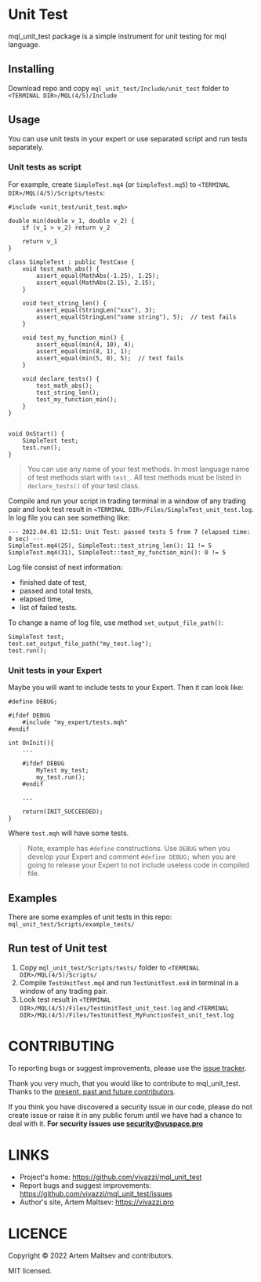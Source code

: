 # Unit Test

mql_unit_test package is a simple instrument for unit testing for mql language.

## Installing

Download repo and copy `mql_unit_test/Include/unit_test` folder to `<TERMINAL DIR>/MQL(4/5)/Include`

## Usage

You can use unit tests in your expert or use separated script and run tests separately.

### Unit tests as script

For example, create `SimpleTest.mq4` (or `SimpleTest.mq5`) to `<TERMINAL DIR>/MQL(4/5)/Scripts/tests`:

```mql4
#include <unit_test/unit_test.mqh>

double min(double v_1, double v_2) {
    if (v_1 > v_2) return v_2
    
    return v_1
}

class SimpleTest : public TestCase {
    void test_math_abs() {
        assert_equal(MathAbs(-1.25), 1.25);
        assert_equal(MathAbs(2.15), 2.15);
    }
    
    void test_string_len() {
        assert_equal(StringLen("xxx"), 3);
        assert_equal(StringLen("some string"), 5);  // test fails
    }
    
    void test_my_function_min() {
        assert_equal(min(4, 10), 4);
        assert_equal(min(8, 1), 1);
        assert_equal(min(5, 0), 5);  // test fails
    }
    
    void declare_tests() {
        test_math_abs();
        test_string_len();
        test_my_function_min();
    }
}


void OnStart() {
    SimpleTest test;
    test.run();
}
```

> You can use any name of your test methods. In most language name of test methods start with `test_`. All test methods must be listed in `declare_tests()` of your test class.

Compile and run your script in trading terminal in a window of any trading pair and look test result in `<TERMINAL DIR>/Files/SimpleTest_unit_test.log`.
In log file you can see something like:
```
--- 2022.04.01 12:51: Unit Test: passed tests 5 from 7 (elapsed time: 0 sec) ---
SimpleTest.mq4(25), SimpleTest::test_string_len(): 11 != 5
SimpleTest.mq4(31), SimpleTest::test_my_function_min(): 0 != 5
```

Log file consist of next information:

- finished date of test,
- passed and total tests,
- elapsed time,
- list of failed tests.

To change a name of log file, use method `set_output_file_path()`:

```mql4
SimpleTest test;
test.set_output_file_path("my_test.log");
test.run();
```


### Unit tests in your Expert

Maybe you will want to include tests to your Expert. Then it can look like:

```mql4
#define DEBUG;

#ifdef DEBUG
    #include "my_expert/tests.mqh"
#endif

int OnInit(){
    ...
    
    #ifdef DEBUG
        MyTest my_test;
        my_test.run();
    #endif
    
    ...
    
    return(INIT_SUCCEEDED);
}
```

Where `test.mqh` will have some tests.

> Note, example has `#define` constructions. Use `DEBUG` when you develop your Expert and comment `#define DEBUG;` when you are going to release your Expert to not include useless code in compiled file.

## Examples

There are some examples of unit tests in this repo: `mql_unit_test/Scripts/example_tests/`

## Run test of Unit test

1. Copy `mql_unit_test/Scripts/tests/` folder to `<TERMINAL DIR>/MQL(4/5)/Scripts/`
2. Compile `TestUnitTest.mq4` and run `TestUnitTest.ex4` in terminal in a window of any trading pair.
3. Look test result in `<TERMINAL DIR>/MQL(4/5)/Files/TestUnitTest_unit_test.log` and `<TERMINAL DIR>/MQL(4/5)/Files/TestUnitTest_MyFunctionTest_unit_test.log`

# CONTRIBUTING

To reporting bugs or suggest improvements, please use the [issue tracker](https://github.com/vivazzi/mql_unit_test/issues).

Thank you very much, that you would like to contribute to mql_unit_test. Thanks to the [present, past and future contributors](https://github.com/vivazzi/mql_unit_test/contributors).

If you think you have discovered a security issue in our code, please do not create issue or raise it in any public forum until we have had a chance to deal with it.
**For security issues use security@vuspace.pro**


# LINKS

- Project's home: https://github.com/vivazzi/mql_unit_test
- Report bugs and suggest improvements: https://github.com/vivazzi/mql_unit_test/issues
- Author's site, Artem Maltsev: https://vivazzi.pro
    
# LICENCE

Copyright © 2022 Artem Maltsev and contributors.

MIT licensed.
